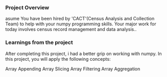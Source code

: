 ### Project Overview

 asume You have been hired by 'CACT'(Census Analysis and Collection Team) to help with your numpy programming skills. Your major work for today involves census record management and data analysis..


### Learnings from the project

 After completing this project, i had  a better grip on working with numpy. In this project, you will apply the following concepts:

Array Appending
Array Slicing
Array Filtering
Array Aggregation


